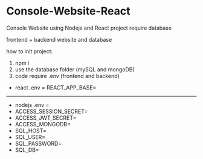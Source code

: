 # Console-Website-React
Console Website using Nodejs and React
project require database

frontend + backend website and database

how to init project:
1. npm i
2. use the database folder (mySQL and mongoDB)
3. code require .env (frontend and backend)

* react .env = REACT_APP_BASE=
_________________________________

* nodejs .env = 
* ACCESS_SESSION_SECRET=
* ACCESS_JWT_SECRET=
* ACCESS_MONGODB=
* SQL_HOST=
* SQL_USER=
* SQL_PASSWORD=
* SQL_DB=
